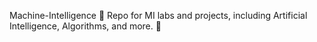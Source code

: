 Machine-Intelligence
:robot: Repo for MI labs and projects, including Artificial Intelligence, Algorithms, and more.
:robot:
